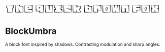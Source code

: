 <img src="https://github.com/BlazeIsClone/BlockUmbra/blob/main/img.jpg">

# BlockUmbra
A block font inspired by shadows. Contrasting modulation and sharp angles.
